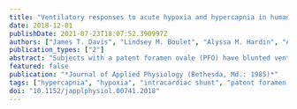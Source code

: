 ```yaml
---
title: "Ventilatory responses to acute hypoxia and hypercapnia in humans with a patent foramen ovale"
date: 2018-12-01
publishDate: 2021-07-23T18:07:52.390997Z
authors: ["James T. Davis", "Lindsey M. Boulet", "Alyssa M. Hardin", "Alex J. Chang", "Andrew T. Lovering", "Glen Edward Foster"]
publication_types: ["2"]
abstract: "Subjects with a patent foramen ovale (PFO) have blunted ventilatory acclimatization to high altitude, compared to subjects without PFO. The blunted response observed could be due to differences in central and/or peripheral respiratory chemoreflexes. We hypothesized that compared to subjects without a PFO (PFO-), subjects with a PFO (PFO+) would have blunted ventilatory responses to acute hypoxia and hypercapnia. Sixteen PFO+ subjects (9 female) and fifteen PFO- subjects (8 female) completed four 20-minute trials on the same day: 1) normoxic hypercapnia (NH), 2) hyperoxic hypercapnia (HH), 3) isocapnic hypoxia (IH), and 4) poikilocapnic hypoxia (PH). Hypercapnic trials were completed prior to the hypoxic trials, the order of the hypercapnic (NH & HH) and hypoxic (IH & PH) trials were randomized, and trials were separated by ≥40 minutes. During the NH trials, but not the HH trials, PFO+ subjects had a blunted hypercapnic ventilatory response compared to PFO- subjects (1.41 ± 0.46 L min-1 mmHg-1 vs. 1.98 ± 0.71 L min-1 mmHg-1, p = 0.02). There were no differences between the PFO+ and PFO- subjects with respect to the acute hypoxic ventilatory response during IH and PH trials. Hypoxic ventilatory depression was similar between PFO+ and PFO- subjects during IH. These data suggest that compared to PFO- subjects, PFO+ subjects have normal ventilatory chemosensitivity to acute hypoxia but blunted ventilatory chemosensitivity to carbon dioxide, possibly due to reduced carbon dioxide sensitivity of either the central and/or the peripheral chemoreceptors."
featured: false
publication: "*Journal of Applied Physiology (Bethesda, Md.: 1985)*"
tags: ["hypercapnia", "hypoxia", "intracardiac shunt", "patent foramen ovale"]
doi: "10.1152/japplphysiol.00741.2018"
---
```


